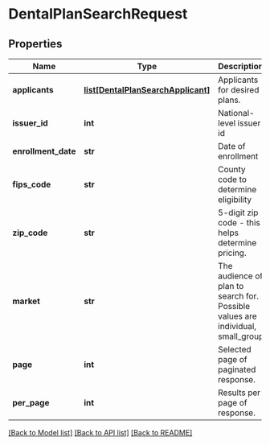 # DentalPlanSearchRequest

## Properties
Name | Type | Description | Notes
------------ | ------------- | ------------- | -------------
**applicants** | [**list[DentalPlanSearchApplicant]**](DentalPlanSearchApplicant.md) | Applicants for desired plans. | [optional] 
**issuer_id** | **int** | National-level issuer id | [optional] 
**enrollment_date** | **str** | Date of enrollment | [optional] 
**fips_code** | **str** | County code to determine eligibility | [optional] 
**zip_code** | **str** | 5-digit zip code - this helps determine pricing. | [optional] 
**market** | **str** | The audience of plan to search for. Possible values are individual, small_group | [optional] 
**page** | **int** | Selected page of paginated response. | [optional] 
**per_page** | **int** | Results per page of response. | [optional] 

[[Back to Model list]](../README.md#documentation-for-models) [[Back to API list]](../README.md#documentation-for-api-endpoints) [[Back to README]](../README.md)



